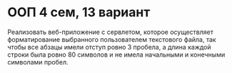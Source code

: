 # ООП 4 сем, 13 вариант
Реализовать веб-приложение с сервлетом, которое осуществляет форматирование выбранного пользователем текстового файла, так чтобы все абзацы имели отступ ровно 3 пробела, а длина каждой строки была ровно 80 символов и не имела начальными и конечными символами пробел.
